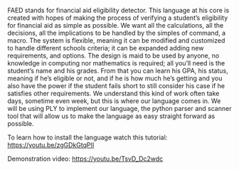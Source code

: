 FAED stands for financial aid eligibility detector. This language at his core is created with hopes 
of making the process of verifying a student’s eligibility for financial aid as simple as possible.
We want all the calculations, all the decisions, all the implications to be handled by the simples 
of command, a macro. The system is flexible, meaning it can be modified and customized to handle 
different schools criteria; it can be expanded adding new requirements, and options. The design 
is maid to be used by anyone, no knowledge in computing nor mathematics is required; all you’ll 
need is the student’s name and his grades. From that you can learn his GPA, his status, meaning if 
he’s eligible or not, and if he is how much he’s getting and you also have the power if the student 
fails short to still consider his case if he satisfies other requirements. We understand this kind 
of work often take days, sometime even week, but this is where our language comes in. 
We will be using PLY to implement our language, the python parser and scanner tool that will allow 
us to make the language as easy straight forward as possible.

To learn how to install the language watch this tutorial: 
https://youtu.be/zgGDkGtqPII

Demonstration video:
https://youtu.be/TsvD_Dc2wdc
